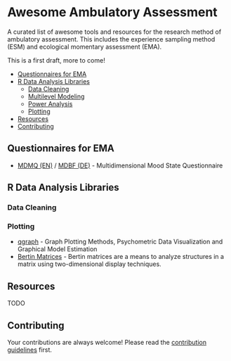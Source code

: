# Awesome Ambulatory Assessment
A curated list of awesome tools and resources for the research method of ambulatory assessment. This includes the experience sampling method (ESM) and ecological momentary assessment (EMA).

This is a first draft, more to come!
- [Questionnaires for EMA](#questionnaires-for-ema)
- [R Data Analysis Libraries](#libraries)
    - [Data Cleaning](#data-cleaning)
    - [Multilevel Modeling](#multilevel-modeling)
    - [Power Analysis](#power-analysis)
    - [Plotting](#plotting)
- [Resources](#resources)
- [Contributing](#contributing)

## Questionnaires for EMA
- [MDMQ (EN)](https://www.metheval.uni-jena.de/mdbf.php) / [MDBF (DE)](https://www.researchgate.net/publication/225274249_Assessing_Mood_in_Daily_Life_Structural_Validity_Sensitivity_to_Change_and_Reliability_of_a_Short-Scale_to_Measure_Three_Basic_Dimensions_of_Mood) - Multidimensional Mood State Questionnaire

## R Data Analysis Libraries

### Data Cleaning

### Plotting
- [qgraph](http://cran.r-project.org/web/packages/qgraph/index.html) - Graph Plotting Methods, Psychometric Data Visualization and Graphical Model Estimation
- [Bertin Matrices](http://bertin.r-forge.r-project.org/) - Bertin matrices are a means to analyze structures in a matrix using two-dimensional display techniques. 

## Resources

TODO

## Contributing

Your contributions are always welcome! Please read the [contribution guidelines](contributing.md) first.
